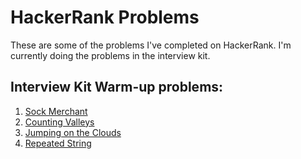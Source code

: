 # HackerRank Problems
These are some of the problems I've completed on HackerRank. 
I'm currently doing the problems in the interview kit.

## Interview Kit Warm-up problems:
1) <a href="https://www.hackerrank.com/challenges/sock-merchant/problem">Sock Merchant</a>
2) <a href="https://www.hackerrank.com/challenges/counting-valleys/problem">Counting Valleys</a>
3) <a href="https://www.hackerrank.com/challenges/jumping-on-the-clouds/problem">Jumping on the Clouds</a>
4) <a href="https://www.hackerrank.com/challenges/repeated-string/problem">Repeated String</a>